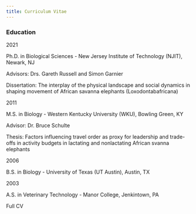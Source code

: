 ```yaml
---
title: Curriculum Vitae
---
```



### Education


<p align="left">

2021 
<p align="left">     
Ph.D. in Biological Sciences - New Jersey Institute of Technology (NJIT), Newark, NJ    
<p align="left">
Advisors: Drs. Gareth Russell and Simon Garnier 
<p align="left">        
Dissertation: The interplay of the physical landscape and social dynamics in shaping movement of African savanna elephants (Loxodontabafricana)

          
2011    	
<p align="left">
M.S. in Biology - Western Kentucky University (WKU), Bowling Green, KY
<p align="left">
Advisor: Dr. Bruce Schulte
<p align="left">
Thesis: Factors influencing travel order as proxy for leadership and trade-offs in activity budgets in lactating and nonlactating African 
svanna elephants


2006	
<p align="left">
B.S. in Biology - University of Texas (UT Austin), Austin, TX

          
2003	
<p align="left">
A.S. in Veterinary Technology - Manor College, Jenkintown, PA


<p align="left">
Full CV

